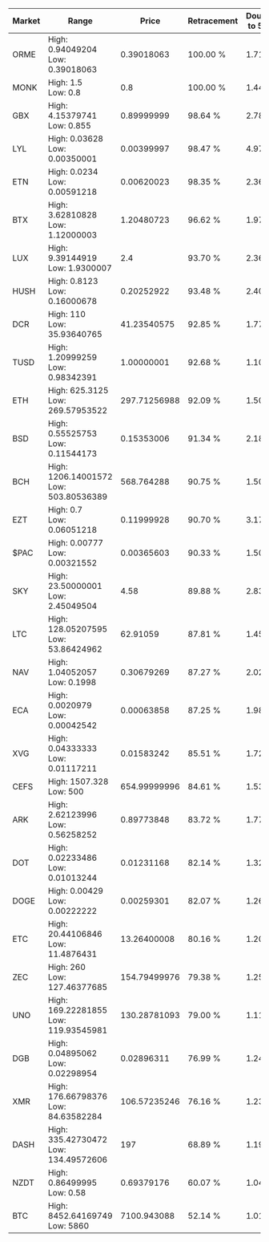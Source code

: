 | Market | Range | Price| Retracement | Doubles to 50% |
| --- | --- | --- | --- | --- |
| ORME | High: 0.94049204<br />Low: 0.39018063 | 0.39018063 | 100.00 % | 1.71 |
| MONK | High: 1.5<br />Low: 0.8 | 0.8 | 100.00 % | 1.44 |
| GBX | High: 4.15379741<br />Low: 0.855 | 0.89999999 | 98.64 % | 2.78 |
| LYL | High: 0.03628<br />Low: 0.00350001 | 0.00399997 | 98.47 % | 4.97 |
| ETN | High: 0.0234<br />Low: 0.00591218 | 0.00620023 | 98.35 % | 2.36 |
| BTX | High: 3.62810828<br />Low: 1.12000003 | 1.20480723 | 96.62 % | 1.97 |
| LUX | High: 9.39144919<br />Low: 1.9300007 | 2.4 | 93.70 % | 2.36 |
| HUSH | High: 0.8123<br />Low: 0.16000678 | 0.20252922 | 93.48 % | 2.40 |
| DCR | High: 110<br />Low: 35.93640765 | 41.23540575 | 92.85 % | 1.77 |
| TUSD | High: 1.20999259<br />Low: 0.98342391 | 1.00000001 | 92.68 % | 1.10 |
| ETH | High: 625.3125<br />Low: 269.57953522 | 297.71256988 | 92.09 % | 1.50 |
| BSD | High: 0.55525753<br />Low: 0.11544173 | 0.15353006 | 91.34 % | 2.18 |
| BCH | High: 1206.14001572<br />Low: 503.80536389 | 568.764288 | 90.75 % | 1.50 |
| EZT | High: 0.7<br />Low: 0.06051218 | 0.11999928 | 90.70 % | 3.17 |
| $PAC | High: 0.00777<br />Low: 0.00321552 | 0.00365603 | 90.33 % | 1.50 |
| SKY | High: 23.50000001<br />Low: 2.45049504 | 4.58 | 89.88 % | 2.83 |
| LTC | High: 128.05207595<br />Low: 53.86424962 | 62.91059 | 87.81 % | 1.45 |
| NAV | High: 1.04052057<br />Low: 0.1998 | 0.30679269 | 87.27 % | 2.02 |
| ECA | High: 0.0020979<br />Low: 0.00042542 | 0.00063858 | 87.25 % | 1.98 |
| XVG | High: 0.04333333<br />Low: 0.01117211 | 0.01583242 | 85.51 % | 1.72 |
| CEFS | High: 1507.328<br />Low: 500 | 654.99999996 | 84.61 % | 1.53 |
| ARK | High: 2.62123996<br />Low: 0.56258252 | 0.89773848 | 83.72 % | 1.77 |
| DOT | High: 0.02233486<br />Low: 0.01013244 | 0.01231168 | 82.14 % | 1.32 |
| DOGE | High: 0.00429<br />Low: 0.00222222 | 0.00259301 | 82.07 % | 1.26 |
| ETC | High: 20.44106846<br />Low: 11.4876431 | 13.26400008 | 80.16 % | 1.20 |
| ZEC | High: 260<br />Low: 127.46377685 | 154.79499976 | 79.38 % | 1.25 |
| UNO | High: 169.22281855<br />Low: 119.93545981 | 130.28781093 | 79.00 % | 1.11 |
| DGB | High: 0.04895062<br />Low: 0.02298954 | 0.02896311 | 76.99 % | 1.24 |
| XMR | High: 176.66798376<br />Low: 84.63582284 | 106.57235246 | 76.16 % | 1.23 |
| DASH | High: 335.42730472<br />Low: 134.49572606 | 197 | 68.89 % | 1.19 |
| NZDT | High: 0.86499995<br />Low: 0.58 | 0.69379176 | 60.07 % | 1.04 |
| BTC | High: 8452.64169749<br />Low: 5860 | 7100.943088 | 52.14 % | 1.01 |
